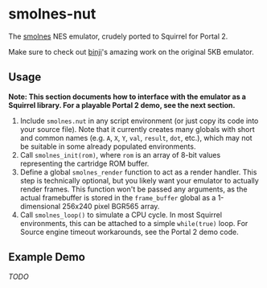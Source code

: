 # smolnes-nut

The [smolnes](https://github.com/binji/smolnes) NES emulator, crudely ported to Squirrel for Portal 2.

Make sure to check out [binji](https://github.com/binji)'s amazing work on the original 5KB emulator.

## Usage
**Note: This section documents how to interface with the emulator as a Squirrel library. For a playable Portal 2 demo, see the next section.**

1. Include `smolnes.nut` in any script environment (or just copy its code into your source file). Note that it currently creates many globals with short and common names (e.g. `A`, `X`, `Y`, `val`, `result`, `dot`, etc.), which may not be suitable in some already populated environments.
2. Call `smolnes_init(rom)`, where `rom` is an array of 8-bit values representing the cartridge ROM buffer.
3. Define a global `smolnes_render` function to act as a render handler. This step is technically optional, but you likely want your emulator to actually render frames. This function won't be passed any arguments, as the actual framebuffer is stored in the `frame_buffer` global as a 1-dimensional 256x240 pixel BGR565 array.
4. Call `smolnes_loop()` to simulate a CPU cycle. In most Squirrel environments, this can be attached to a simple `while(true)` loop. For Source engine timeout workarounds, see the Portal 2 demo code.

## Example Demo

_TODO_
